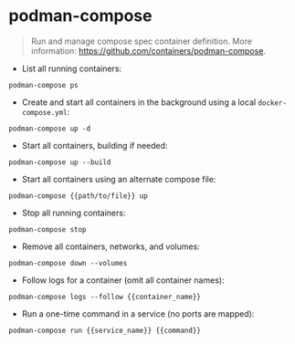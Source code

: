 # podman-compose

> Run and manage compose spec container definition.
> More information: <https://github.com/containers/podman-compose>.

- List all running containers:

`podman-compose ps`

- Create and start all containers in the background using a local `docker-compose.yml`:

`podman-compose up -d`

- Start all containers, building if needed:

`podman-compose up --build`

- Start all containers using an alternate compose file:

`podman-compose {{path/to/file}} up`

- Stop all running containers:

`podman-compose stop`

- Remove all containers, networks, and volumes:

`podman-compose down --volumes`

- Follow logs for a container (omit all container names):

`podman-compose logs --follow {{container_name}}`

- Run a one-time command in a service (no ports are mapped):

`podman-compose run {{service_name}} {{command}}`
